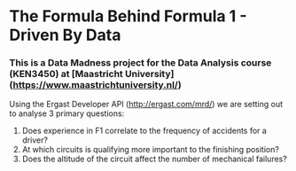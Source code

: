 # The Formula Behind Formula 1 - Driven By Data

### This is a Data Madness project for the Data Analysis course (KEN3450) at [Maastricht University] (https://www.maastrichtuniversity.nl/)

Using the Ergast Developer API (http://ergast.com/mrd/) we are setting out to analyse 3 primary questions:
  1) Does experience in F1 correlate to the frequency of accidents for a driver?
  2) At which circuits is qualifying more important to the finishing position?
  3) Does the altitude of the circuit affect the number of mechanical failures?
